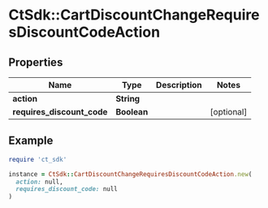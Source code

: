 # CtSdk::CartDiscountChangeRequiresDiscountCodeAction

## Properties

| Name | Type | Description | Notes |
| ---- | ---- | ----------- | ----- |
| **action** | **String** |  |  |
| **requires_discount_code** | **Boolean** |  | [optional] |

## Example

```ruby
require 'ct_sdk'

instance = CtSdk::CartDiscountChangeRequiresDiscountCodeAction.new(
  action: null,
  requires_discount_code: null
)
```

